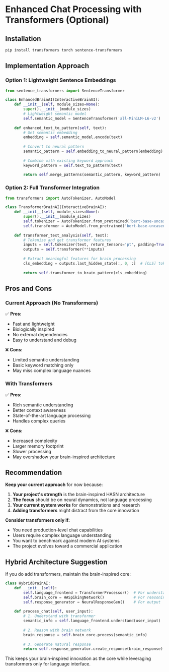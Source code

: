# Enhanced Chat Processing with Transformers (Optional)

## Installation
```bash
pip install transformers torch sentence-transformers
```

## Implementation Approach

### Option 1: Lightweight Sentence Embeddings
```python
from sentence_transformers import SentenceTransformer

class EnhancedBrainAI(InteractiveBrainAI):
    def __init__(self, module_sizes=None):
        super().__init__(module_sizes)
        # Lightweight semantic model
        self.semantic_model = SentenceTransformer('all-MiniLM-L6-v2')
    
    def enhanced_text_to_pattern(self, text):
        # Get semantic embedding
        embedding = self.semantic_model.encode(text)
        
        # Convert to neural pattern
        semantic_pattern = self.embedding_to_neural_pattern(embedding)
        
        # Combine with existing keyword approach
        keyword_pattern = self.text_to_pattern(text)
        
        return self.merge_patterns(semantic_pattern, keyword_pattern)
```

### Option 2: Full Transformer Integration
```python
from transformers import AutoTokenizer, AutoModel

class TransformerBrainAI(InteractiveBrainAI):
    def __init__(self, module_sizes=None):
        super().__init__(module_sizes)
        self.tokenizer = AutoTokenizer.from_pretrained('bert-base-uncased')
        self.transformer = AutoModel.from_pretrained('bert-base-uncased')
    
    def transformer_text_analysis(self, text):
        # Tokenize and get transformer features
        inputs = self.tokenizer(text, return_tensors='pt', padding=True)
        outputs = self.transformer(**inputs)
        
        # Extract meaningful features for brain processing
        cls_embedding = outputs.last_hidden_state[:, 0, :]  # [CLS] token
        
        return self.transformer_to_brain_pattern(cls_embedding)
```

## Pros and Cons

### Current Approach (No Transformers)
✅ **Pros:**
- Fast and lightweight
- Biologically inspired
- No external dependencies
- Easy to understand and debug

❌ **Cons:**
- Limited semantic understanding
- Basic keyword matching only
- May miss complex language nuances

### With Transformers
✅ **Pros:**
- Rich semantic understanding
- Better context awareness
- State-of-the-art language processing
- Handles complex queries

❌ **Cons:**
- Increased complexity
- Larger memory footprint
- Slower processing
- May overshadow your brain-inspired architecture

## Recommendation

**Keep your current approach** for now because:

1. **Your project's strength** is the brain-inspired HASN architecture
2. **The focus** should be on neural dynamics, not language processing
3. **Your current system works** for demonstrations and research
4. **Adding transformers** might distract from the core innovation

**Consider transformers only if:**
- You need production-level chat capabilities
- Users require complex language understanding
- You want to benchmark against modern AI systems
- The project evolves toward a commercial application

## Hybrid Architecture Suggestion

If you do add transformers, maintain the brain-inspired core:

```python
class HybridBrainAI:
    def __init__(self):
        self.language_frontend = TransformerProcessor()  # For understanding
        self.brain_core = HASpikingNetwork()             # For reasoning
        self.response_generator = NeuralResponseGen()    # For output
    
    def process_chat(self, user_input):
        # 1. Understand with transformer
        semantic_info = self.language_frontend.understand(user_input)
        
        # 2. Reason with brain network
        brain_response = self.brain_core.process(semantic_info)
        
        # 3. Generate natural response
        return self.response_generator.create_response(brain_response)
```

This keeps your brain-inspired innovation as the core while leveraging transformers only for language interface.
